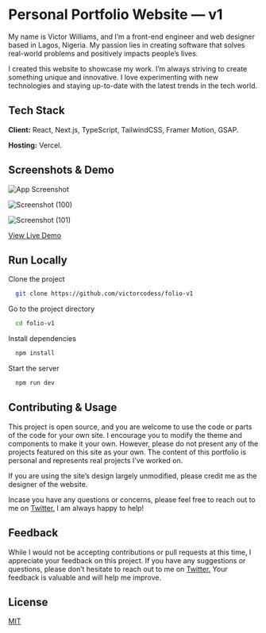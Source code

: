 # Personal Portfolio Website — v1

My name is Victor Williams, and I’m a front-end engineer and web designer based in Lagos, Nigeria. My passion lies in creating software that solves real-world problems and positively impacts people’s lives.

I created this website to showcase my work. I’m always striving to create something unique and innovative. I love experimenting with new technologies and staying up-to-date with the latest trends in the tech world.

## Tech Stack

**Client:** React, Next.js, TypeScript, TailwindCSS, Framer Motion, GSAP.

**Hosting:** Vercel.

## Screenshots & Demo

![App Screenshot](https://user-images.githubusercontent.com/84178696/228679118-47e63775-0635-42b2-8838-a80644ef612b.png)

![Screenshot (100)](https://github.com/user-attachments/assets/5fbb72f4-fb6a-41cb-961d-f7f407bcef11)


![Screenshot (101)](https://github.com/user-attachments/assets/12c80b46-49a5-4d8f-a6e2-096d199587c9)


[View Live Demo]()

## Run Locally

Clone the project

```bash
  git clone https://github.com/victorcodess/folio-v1
```

Go to the project directory

```bash
  cd folio-v1
```

Install dependencies

```bash
  npm install
```

Start the server

```bash
  npm run dev
```

## Contributing & Usage

This project is open source, and you are welcome to use the code or parts of the code for your own site. I encourage you to modify the theme and components to make it your own. However, please do not present any of the projects featured on this site as your own. The content of this portfolio is personal and represents real projects I’ve worked on.

If you are using the site’s design largely unmodified, please credit me as the designer of the website.

Incase you have any questions or concerns, please feel free to reach out to me on [Twitter.](https://twitter.com/victorwill__) I am always happy to help!


## Feedback

While I would not be accepting contributions or pull requests at this time, I appreciate your feedback on this project. If you have any suggestions or questions, please don’t hesitate to reach out to me on [Twitter.](https://twitter.com/victorwill__) Your feedback is valuable and will help me improve.

## License

[MIT](https://choosealicense.com/licenses/mit/)
